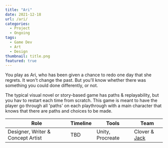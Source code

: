 ```yaml
---
title: "Ari"
date: 2021-12-18
url: /ari/
categories: 
  - Project
  - Ongoing
tags:
  - Game Dev
  - Art
  - Design
thumbnail: title.png
featured: true
---
```



You play as Ari, who has been given a chance to redo one day that she regrets. It won't change the past. But you'll know whether there was something you could done differently, or not.
	
The typical visual novel or story-based game has paths & replayability, but you hav	to restart each time from scratch. This game is meant to have the player go through all 'paths' on each playthrough with a main character that knows that there are paths and choices to be made.

| Role      | Timeline | Tools  |  Team   |
| --------  | -------- | ------ | ------- |
| Designer, Writer & Concept Artist | TBD | Unity, Procreate| Clover & [Jack](https://www.jackburkhardt.com)       |



